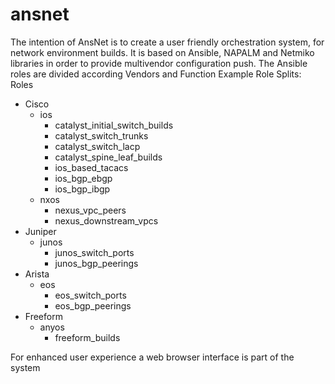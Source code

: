# ansnet

The intention of AnsNet is to create a user friendly orchestration system, for network environment builds.
It is based on Ansible, NAPALM and Netmiko libraries in order to provide multivendor configuration push.
The Ansible roles are divided according Vendors and Function
Example Role Splits:
Roles
  - Cisco
    - ios
      - catalyst_initial_switch_builds
      - catalyst_switch_trunks
      - catalyst_switch_lacp
      - catalyst_spine_leaf_builds
      - ios_based_tacacs
      - ios_bgp_ebgp
      - ios_bgp_ibgp
    - nxos
      - nexus_vpc_peers
      - nexus_downstream_vpcs
  - Juniper
    - junos
      - junos_switch_ports
      - junos_bgp_peerings
  - Arista
    - eos
      - eos_switch_ports
      - eos_bgp_peerings
  - Freeform
    - anyos
      - freeform_builds
      
For enhanced user experience a web browser interface is part of the system
